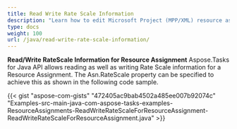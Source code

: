```yaml
---
title: Read Write Rate Scale Information
description: "Learn how to edit Microsoft Project (MPP/XML) resource assignment rate scales using Aspose.Tasks for Java."
type: docs
weight: 100
url: /java/read-write-rate-scale-information/
---
```


**Read/Write RateScale Information for Resource Assignment**
Aspose.Tasks for Java API allows reading as well as writing Rate Scale information for a Resource Assignment. The Asn.RateScale property can be specified to achieve this as shown in the following code sample.

{{< gist "aspose-com-gists" "472405ac9bab4502a485ee007b92074c" "Examples-src-main-java-com-aspose-tasks-examples-ResourceAssignments-ReadWriteRateScaleForResourceAssignment-ReadWriteRateScaleForResourceAssignment.java" >}}
